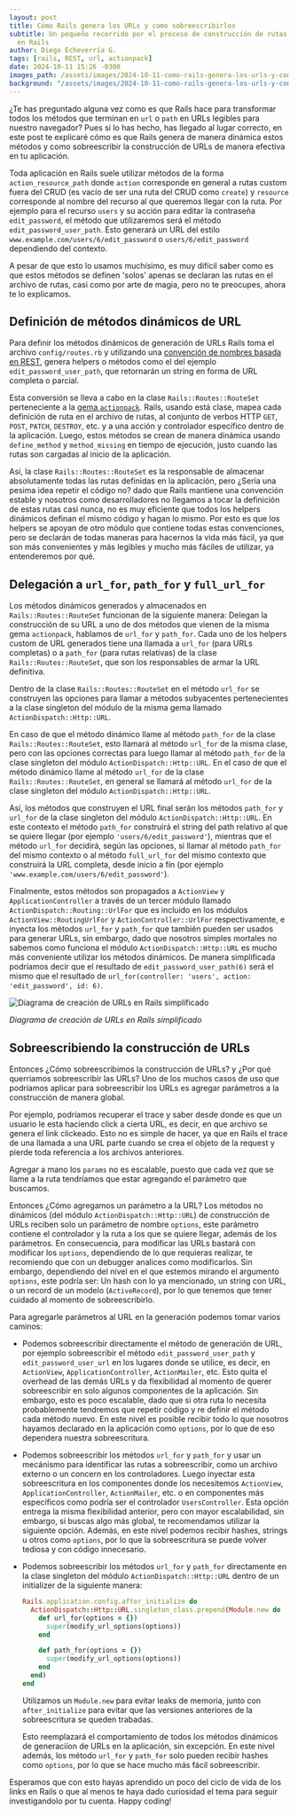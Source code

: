 ```yaml
---
layout: post
title: Cómo Rails genera los URLs y como sobreescribirlos
subtitle: Un pequeño recorrido por el proceso de construcción de rutas relativas y URLs
  en Rails
author: Diego Echeverría G.
tags: [rails, REST, url, actionpack]
date: 2024-10-11 15:26 -0300
images_path: /assets/images/2024-10-11-como-rails-genera-los-urls-y-como-sobreescribirlos
background: "/assets/images/2024-10-11-como-rails-genera-los-urls-y-como-sobreescribirlos/ruby-on-rails-logo.svg.png"
---
```

¿Te has preguntado alguna vez como es que Rails hace para transformar todos los métodos que terminan en `url` o `path` en URLs legibles para nuestro navegador? Pues si lo has hecho, has llegado al lugar correcto, en este post te explicaré cómo es que Rails genera de manera dinámica estos métodos y como sobreescribir la construcción de URLs de manera efectiva en tu aplicación.

Toda aplicación en Rails suele utilizar métodos de la forma `action_resource_path` donde `action` corresponde en general a rutas custom fuera del CRUD (es vacío de ser una ruta del CRUD como `create`) y `resource` corresponde al nombre del recurso al que queremos llegar con la ruta. Por ejemplo para el recurso `users` y su acción para editar la contraseña `edit_password`, el método que utilizaremos será el método `edit_password_user_path`. Esto generará un URL del estilo `www.example.com/users/6/edit_password` o `users/6/edit_password` dependiendo del contexto.

A pesar de que esto lo usamos muchísimo, es muy difícil saber como es que estos métodos se definen 'solos' apenas se declaran las rutas en el archivo de rutas, casi como por arte de magia, pero no te preocupes, ahora te lo explicamos.

## Definición de métodos dinámicos de URL

Para definir los métodos dinámicos de generación de URLs Rails toma el archivo `config/routes.rb` y utilizando una [convención de nombres basada en REST](https://guides.rubyonrails.org/routing.html), genera helpers o métodos como el del ejemplo `edit_password_user_path`, que retornarán un string en forma de URL completa o parcial.

Esta conversión se lleva a cabo en la clase `Rails::Routes::RouteSet` perteneciente a la [gema `actionpack`](https://github.com/rails/rails/tree/main/actionpack). Rails, usando está clase, mapea cada definición de ruta en el archivo de rutas, al conjunto de verbos HTTP `GET`, `POST`, `PATCH`, `DESTROY`, etc. y a una acción y controlador específico dentro de la aplicación. Luego, estos métodos se crean de manera dinámica usando `define_method` y `method_missing` en tiempo de ejecución, justo cuando las rutas son cargadas al inicio de la aplicación.

Así, la clase `Rails::Routes::RouteSet` es la responsable de almacenar absolutamente todas las rutas definidas en la aplicación, pero ¿Sería una pesima idea repetir el código no? dado que Rails mantiene una convención estable y nosotros como desarrolladores no llegamos a tocar la definición de estas rutas casi nunca, no es muy eficiente que todos  los helpers dinámicos definan el mismo código y hagan lo mismo. Por esto es que los helpers se apoyan de otro módulo que contiene todas estas convenciones, pero se declarán de todas maneras para hacernos la vida más fácil, ya que son más convenientes y más legibles y mucho más fáciles de utilizar, ya entenderemos por qué.

## Delegación a `url_for`, `path_for` y `full_url_for`

Los métodos dinámicos generados y almacenados en `Rails::Routes::RouteSet` funcionan de la siguiente manera: Delegan la construcción de su URL a uno de dos métodos que vienen de la misma gema `actionpack`, hablamos de `url_for` y `path_for`. Cada uno de los helpers custom de URL generados tiene una llamada a `url_for` (para URLs completas) o a `path_for` (para rutas relativas) de la clase `Rails::Routes::RouteSet`, que son los responsables de armar la URL definitiva.

Dentro de la clase `Rails::Routes::RouteSet` en el método `url_for` se construyen las opciones para llamar a métodos subyacentes pertenecientes a la clase singleton del módulo de la misma gema llamado `ActionDispatch::Http::URL`.

En caso de que el método dinámico llame al método `path_for` de la clase `Rails::Routes::RouteSet`, esto llamará al método `url_for` de la misma clase, pero con las opciones correctas para luego llamar al método `path_for` de la clase singleton del módulo `ActionDispatch::Http::URL`. En el caso de que el método dinámico llame al método `url_for` de la clase `Rails::Routes::RouteSet`, en general se llamará al método `url_for` de la clase singleton del módulo `ActionDispatch::Http::URL`.

Así, los métodos que construyen el URL final serán los métodos `path_for` y `url_for` de la clase singleton del módulo `ActionDispatch::Http::URL`. En este contexto el método `path_for` construirá el string del path relativo al que se quiere llegar (por ejemplo `'users/6/edit_password'`), mientras que el método `url_for` decidirá, según las opciones, si llamar al método `path_for` del mismo contexto o al método `full_url_for` del mismo contexto que construirá la URL completa, desde inicio a fin (por ejemplo `'www.example.com/users/6/edit_password'`).

Finalmente, estos métodos son propagados a `ActionView` y `ApplicationController` a través de un tercer módulo llamado `ActionDispatch::Routing::UrlFor` que es incluido en los módulos `ActionView::RoutingUrlFor` y `ActionController::UrlFor` respectivamente, e inyecta los métodos `url_for` y `path_for` que también pueden ser usados para generar URLs, sin embargo, dado que nosotros simples mortales no sabemos como funciona el módulo `ActionDispatch::Http::URL` es mucho más conveniente utilizar los métodos dinámicos. De manera simplificada podríamos decir que el resultado de `edit_password_user_path(6)` será el mismo que el resultado de `url_for(controller: 'users', action: 'edit_password', id: 6)`.

![Diagrama de creación de URLs en Rails simplificado]({{page.images_path}}/rails-creacion-de-urls.png)

*Diagrama de creación de URLs en Rails simplificado*

## Sobreescribiendo la construcción de URLs

Entonces ¿Cómo sobreescribimos la construcción de URLs? y ¿Por qué querriamos sobreescribir las URLs? Uno de los muchos casos de uso que podríamos aplicar para sobreescribir los URLs es agregar parámetros a la construcción de manera global.

Por ejemplo, podríamos recuperar el trace y saber desde donde es que un usuario le esta haciendo click a cierta URL, es decir, en que archivo se genera el link clickeado. Esto no es simple de hacer, ya que en Rails el trace de una llamada a una URL parte cuando se crea el objeto de la request y pierde toda referencia a los archivos anteriores.

Agregar a mano los `params` no es escalable, puesto que cada vez que se llame a la ruta tendríamos que estar agregando el parámetro que buscamos.

Entonces ¿Cómo agregamos un parámetro a la URL? Los métodos no dinámicos (del módulo `ActionDispatch::Http::URL`) de construcción de URLs reciben solo un parámetro de nombre `options`, este parámetro contiene el controlador y la ruta a los que se quiere llegar, además de los parámetros. En consecuencia, para modificar las URLs bastará con modificar los `options`, dependiendo de lo que requieras realizar, te recomiendo que con un debugger analices como modificarlos. Sin embargo, dependiendo del nivel en el que estemos mirando el argumento `options`, este podría ser: Un hash con lo ya mencionado, un string con URL, o un record de un modelo (`ActiveRecord`), por lo que tenemos que tener cuidado al momento de sobreescribirlo.

Para agregarle parámetros al URL en la generación podemos tomar varios caminos:

* Podemos sobreescribir directamente el método de generación de URL, por ejemplo sobreescribir el método `edit_password_user_path` y `edit_password_user_url` en los lugares donde se utilice, es decir, en `ActionView`, `ApplicationController`, `ActionMailer`, etc. Esto quita el overhead de las demás URLs y da flexibilidad al momento de querer sobreescribir en solo algunos componentes de la aplicación. Sin embargo, esto es poco escalable, dado que si otra ruta lo necesita probablemente tendremos que repetir código y re definir el método cada método nuevo. En este nivel es posible recibir todo lo que nosotros hayamos declarado en la aplicación como `options`, por lo que de eso dependera nuestra sobreescritura.

* Podemos sobreescribir los métodos `url_for` y `path_for` y usar un mecánismo para identificar las rutas a sobreescribir, como un archivo externo o un concern en los controladores. Luego inyectar esta sobreescritura en los componentes donde los necesitemos `ActionView`, `ApplicationController`, `ActionMailer`, etc. o en componentes más específicos como podría ser el controlador `UsersController`. Esta opción entrega la misma flexibilidad anterior, pero con mayor escalabilidad, sin embargo, si buscas algo más global, te recomendamos utilizar la siguiente opción. Además, en este nivel podemos recibir hashes, strings u otros como `options`, por lo que la sobreescritura se puede volver tediosa y con código innecesario.

* Podemos sobreescribir los métodos `url_for` y `path_for` directamente en la clase singleton del módulo `ActionDispatch::Http::URL` dentro de un initializer de la siguiente manera:

  ```ruby
  Rails.application.config.after_initialize do
    ActionDispatch::Http::URL.singleton_class.prepend(Module.new do
      def url_for(options = {})
        super(modify_url_options(options))
      end

      def path_for(options = {})
        super(modify_url_options(options))
      end
    end)
  end
  ```

  Utilizamos un `Module.new` para evitar leaks de memoria, junto con `after_initialize` para evitar que las versiones anteriores de la sobreescritura se queden trabadas.

  Esto reemplazará el comportamiento de todos los métodos dinámicos de generaciíon de URLs en la aplicación, sin excepción. En este nivel además, los método `url_for` y `path_for` solo pueden recibir hashes como `options`, por lo que se hace mucho más fácil sobreescribir.

Esperamos que con esto hayas aprendido un poco del ciclo de vida de los links en Rails o que al menos te haya dado curiosidad el tema para seguir investigandolo por tu cuenta. Happy coding!
